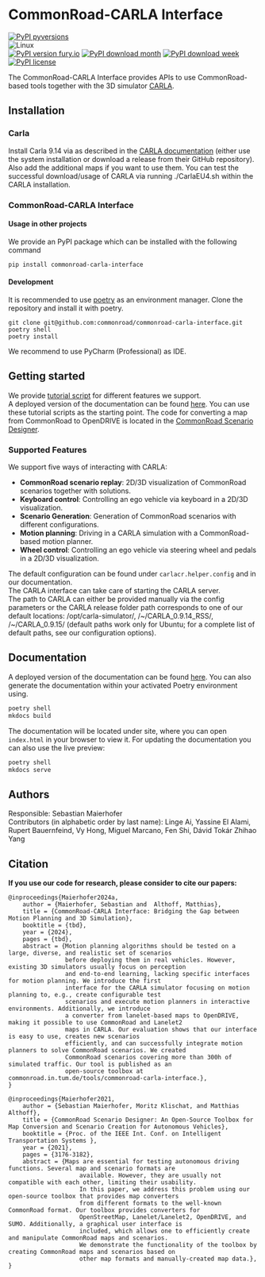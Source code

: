 # CommonRoad-CARLA Interface
[![PyPI pyversions](https://img.shields.io/pypi/pyversions/commonroad-carla-interface.svg)](https://pypi.python.org/pypi/commonroad-carla-interface/)  
![Linux](https://img.shields.io/badge/Linux-FCC624?style=for-the-badge&logo=linux&logoColor=black)  
[![PyPI version fury.io](https://badge.fury.io/py/commonroad-carla-interface.svg)](https://pypi.python.org/pypi/commonroad-carla-interface/)
[![PyPI download month](https://img.shields.io/pypi/dm/commonroad-carla-interface.svg?label=PyPI%20downloads)](https://pypi.python.org/pypi/commonroad-carla-interface/) 
[![PyPI download week](https://img.shields.io/pypi/dw/commonroad-carla-interface.svg?label=PyPI%20downloads)](https://pypi.python.org/pypi/commonroad-carla-interface/)   
[![PyPI license](https://img.shields.io/pypi/l/commonroad-carla-interface.svg)](https://pypi.python.org/pypi/commonroad-carla-interface/)

The CommonRoad-CARLA Interface provides APIs to use CommonRoad-based tools together with the 3D simulator [CARLA](https://carla.org).


## Installation
### Carla
Install Carla 9.14 via as described in the 
[CARLA documentation](https://carla.readthedocs.io/en/latest/start_quickstart/#b-package-installation) 
(either use the system installation or download a release from their GitHub repository).
Also add the additional maps if you want to use them. 
You can test the successful download/usage of CARLA via running ./CarlaEU4.sh within the CARLA installation. 

### CommonRoad-CARLA Interface

#### Usage in other projects
We provide an PyPI package which can be installed with the following command
```shell
pip install commonroad-carla-interface
```

#### Development
It is recommended to use [poetry](https://python-poetry.org/) as an environment manager.
Clone the repository and install it with poetry.
```shell
git clone git@github.com:commonroad/commonroad-carla-interface.git
poetry shell
poetry install
```
We recommend to use PyCharm (Professional) as IDE.  


## Getting started
We provide [tutorial script](https://github.com/commonroad/commonroad-carla-interface/tutorials/) 
for different features we support.  
A deployed version of the documentation can be found 
[here](https://cps.pages.gitlab.lrz.de/commonroad/commonroad-carla-interface/).
You can use these tutorial scripts as the starting point.
The code for converting a map from CommonRoad to OpenDRIVE is located in 
the [CommonRoad Scenario Designer](https://commonroad.in.tum.de/tools/scenario-designer).

### Supported Features
We support five ways of interacting with CARLA:  

- **CommonRoad scenario replay**: 2D/3D visualization of CommonRoad scenarios together with solutions.  
- **Keyboard control**: Controlling an ego vehicle via keyboard in a 2D/3D visualization.
- **Scenario Generation**: Generation of CommonRoad scenarios with different configurations.
- **Motion planning**: Driving in a CARLA simulation with a CommonRoad-based motion planner.
- **Wheel control**: Controlling an ego vehicle via steering wheel and pedals in a 2D/3D visualization.


The default configuration can be found under `carlacr.helper.config` and in our documentation.    
The CARLA interface can take care of starting the CARLA server.  
The path to CARLA can either be provided manually via the config parameters or the CARLA release folder path corresponds 
to one of our default locations: /opt/carla-simulator/, /~/CARLA_0.9.14_RSS/, /~/CARLA_0.9.15/ (default paths work only 
for Ubuntu; for a complete list of default paths, see our configuration options). 


## Documentation
A deployed version of the documentation can be found 
[here](https://cps.pages.gitlab.lrz.de/commonroad/commonroad-carla-interface/).
You can also generate the documentation within your activated Poetry environment using.
```bash
poetry shell
mkdocs build
```
The documentation will be located under site, where you can open `index.html` in your browser to view it.
For updating the documentation you can also use the live preview:
```bash
poetry shell
mkdocs serve
```

## Authors
Responsible: Sebastian Maierhofer  
Contributors (in alphabetic order by last name): Linge Ai, Yassine El Alami, Rupert Bauernfeind, Vy Hong, 
Miguel Marcano, Fen Shi, Dávid Tokár Zhihao Yang

## Citation
**If you use our code for research, please consider to cite our papers:**
```
@inproceedings{Maierhofer2024a,
	author = {Maierhofer, Sebastian and  Althoff, Matthias},
	title = {CommonRoad-CARLA Interface: Bridging the Gap between Motion Planning and 3D Simulation},
	booktitle = {tbd},
	year = {2024},
	pages = {tbd},
	abstract = {Motion planning algorithms should be tested on a large, diverse, and realistic set of scenarios 
	            before deploying them in real vehicles. However, existing 3D simulators usually focus on perception 
	            and end-to-end learning, lacking specific interfaces for motion planning. We introduce the first 
	            interface for the CARLA simulator focusing on motion planning to, e.g., create configurable test 
	            scenarios and execute motion planners in interactive environments. Additionally, we introduce 
	            a converter from lanelet-based maps to OpenDRIVE, making it possible to use CommonRoad and Lanelet2 
	            maps in CARLA. Our evaluation shows that our interface is easy to use, creates new scenarios 
	            efficiently, and can successfully integrate motion planners to solve CommonRoad scenarios. We created
	            CommonRoad scenarios covering more than 300h of simulated traffic. Our tool is published as an 
	            open-source toolbox at commonroad.in.tum.de/tools/commonroad-carla-interface.},
}
```
```
@inproceedings{Maierhofer2021,
	author = {Sebastian Maierhofer, Moritz Klischat, and Matthias Althoff},
	title = {CommonRoad Scenario Designer: An Open-Source Toolbox for Map Conversion and Scenario Creation for Autonomous Vehicles},
	booktitle = {Proc. of the IEEE Int. Conf. on Intelligent Transportation Systems },
	year = {2021},
	pages = {3176-3182},
	abstract = {Maps are essential for testing autonomous driving functions. Several map and scenario formats are 
                    available. However, they are usually not compatible with each other, limiting their usability.  
                    In this paper, we address this problem using our open-source toolbox that provides map converters  
                    from different formats to the well-known CommonRoad format. Our toolbox provides converters for 
                    OpenStreetMap, Lanelet/Lanelet2, OpenDRIVE, and SUMO. Additionally, a graphical user interface is 
                    included, which allows one to efficiently create and manipulate CommonRoad maps and scenarios. 
                    We demonstrate the functionality of the toolbox by creating CommonRoad maps and scenarios based on 
                    other map formats and manually-created map data.},
}
```
